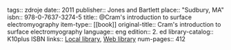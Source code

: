 tags:: zdroje
date:: 2011
publisher:: Jones and Bartlett
place:: "Sudbury, MA"
isbn:: 978-0-7637-3274-5
title:: @Cram's introduction to surface electromyography
item-type:: [[book]]
original-title:: Cram's introduction to surface electromyography
language:: eng
edition:: 2. ed
library-catalog:: K10plus ISBN
links:: [Local library](zotero://select/library/items/MAGT8SRD), [Web library](https://www.zotero.org/users/13359305/items/MAGT8SRD)
num-pages:: 412
